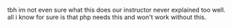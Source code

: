 tbh im not even sure what this does our instructor never explained too well. all i know for sure is that php needs this and won't work without this.
